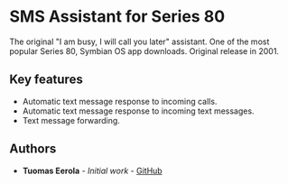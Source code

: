 # SMS Assistant for Series 80

The original "I am busy, I will call you later" assistant. One of the most popular Series 80, Symbian OS app downloads. Original release in 2001.

## Key features

- Automatic text message response to incoming calls.
- Automatic text message response to incoming text messages.
- Text message forwarding.

## Authors

* **Tuomas Eerola** - *Initial work* - [GitHub](https://github.com/eerolat)
